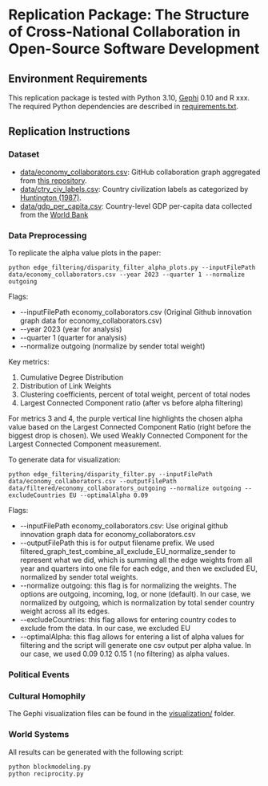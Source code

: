 # Replication Package: The Structure of Cross-National Collaboration in Open-Source Software Development

## Environment Requirements

This replication package is tested with Python 3.10, [Gephi](https://gephi.org/) 0.10 and R xxx. The required Python dependencies are described in [requirements.txt](requirements.txt).

## Replication Instructions

### Dataset 

* [data/economy_collaborators.csv](data/economy_collaborators.csv): GitHub collaboration graph aggregated from [this repository](https://github.com/github/innovationgraph).
* [data/ctry_civ_labels.csv](data/ctry_civ_labels.csv): Country civilization labels as categorized by [Huntington (1987)](http://www.jstor.org/stable/20045621).
* [data/gdp_per_capita.csv](data/gdp_per_capita.csv): Country-level GDP per-capita data collected from the [World Bank](https://data.worldbank.org/indicator/NY.GDP.PCAP.CD)

### Data Preprocessing 

To replicate the alpha value plots in the paper:

```shell
python edge_filtering/disparity_filter_alpha_plots.py --inputFilePath data/economy_collaborators.csv --year 2023 --quarter 1 --normalize outgoing
```

Flags:

* --inputFilePath economy_collaborators.csv (Original Github innovation graph data for economy_collaborators.csv)
* --year 2023 (year for analysis)
* --quarter 1 (quarter for analysis)
* --normalize outgoing (normalize by sender total weight)

Key metrics:

1. Cumulative Degree Distribution
2. Distribution of Link Weights
3. Clustering coefficients, percent of total weight, percent of total nodes
4. Largest Connected Component ratio (after vs before alpha filtering)

For metrics 3 and 4, the purple vertical line highlights the chosen alpha value based on the Largest Connected Component Ratio (right before the biggest drop is chosen). We used Weakly Connected Component for the Largest Connected Component measurement.

To generate data for visualization:

```shell
python edge_filtering/disparity_filter.py --inputFilePath data/economy_collaborators.csv --outputFilePath data/filtered/economy_collaborators_outgoing --normalize outgoing --excludeCountries EU --optimalAlpha 0.09
```

Flags:

* --inputFilePath economy_collaborators.csv: Use original github innovation graph data for economy_collaborators.csv 
* --outputFilePath this is for output filename prefix. We used filtered_graph_test_combine_all_exclude_EU_normalize_sender to represent what we did, which is summing all the edge weights from all year and quarters into one file for each edge, and then we excluded EU, normalized by sender total weights. 
* --normalize outgoing: this flag is for normalizing the weights. The options are outgoing, incoming, log, or none (default). In our case, we normalized by outgoing, which is normalization by total sender country weight across all its edges.
* --excludeCountries: this flag allows for entering country codes to exclude from the data. In our case, we excluded EU
* --optimalAlpha: this flag allows for entering a list of alpha values for filtering and the script will generate one csv output per alpha value. In our case, we used  0.09 0.12 0.15 1 (no filtering) as alpha values.

### Political Events

### Cultural Homophily

The Gephi visualization files can be found in the [visualization/](visualization/) folder.

### World Systems

All results can be generated with the following script:

```shell
python blockmodeling.py
python reciprocity.py
```
